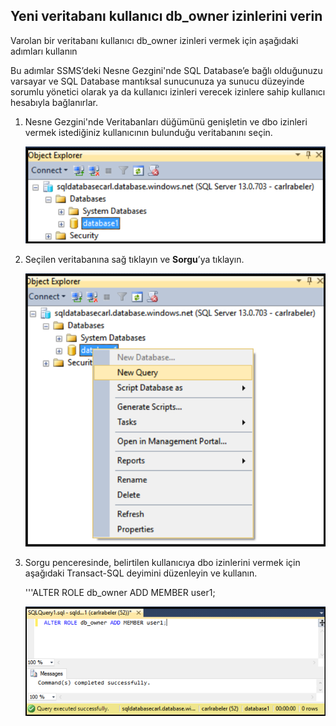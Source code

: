 

## Yeni veritabanı kullanıcı db_owner izinlerini verin

Varolan bir veritabanı kullanıcı db_owner izinleri vermek için aşağıdaki adımları kullanın

Bu adımlar SSMS’deki Nesne Gezgini'nde SQL Database’e bağlı olduğunuzu varsayar ve SQL Database mantıksal sunucunuza ya sunucu düzeyinde sorumlu yönetici olarak ya da kullanıcı izinleri verecek izinlere sahip kullanıcı hesabıyla bağlanırlar. 

1. Nesne Gezgini'nde Veritabanları düğümünü genişletin ve dbo izinleri vermek istediğiniz kullanıcının bulunduğu veritabanını seçin.

     ![SQL Server Management Studio: SQL Database sunucusuna bağlanma](./media/sql-database-create-new-database-user/sql-database-create-new-database-user-1.png)

2. Seçilen veritabanına sağ tıklayın ve **Sorgu**’ya tıklayın.

     ![SQL Server Management Studio: SQL Database sunucusuna bağlanma](./media/sql-database-create-new-database-user/sql-database-create-new-database-user-2.png)

3. Sorgu penceresinde, belirtilen kullanıcıya dbo izinlerini vermek için aşağıdaki Transact-SQL deyimini düzenleyin ve kullanın. 

    '''ALTER ROLE db_owner ADD MEMBER user1;

     ![SQL Server Management Studio: SQL Database sunucusuna bağlanma](./media/sql-database-grant-database-user-dbo-permissions/sql-database-grant-database-user-dbo-permissions-1.png)





<!--HONumber=Jun16_HO2-->


